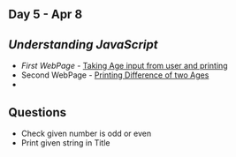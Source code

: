 ## Day 5 - Apr 8
## *Understanding JavaScript*

* *First WebPage* - [Taking Age input from user and printing]()
* Second WebPage - [Printing Difference of two Ages]()
* 



## Questions

* Check given number is odd or even
* Print given string in Title